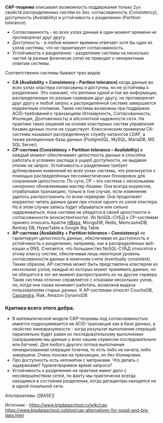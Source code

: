 **CAP-теорема** описывает возможность поддержания только 2ух свойств распределенных систем из 3ех: согласованность (Consistency), доступность (Availability) и устойчивость к разделению (Partition tolerance).

* Согласованность - во всех узлах данные в один момент времени не противоречат друг другу.
* Доступность - в любой момент времени отвечает хотя бы один из узлов системы, что не гарантирует согласованность.
* Устойчивость к разделению - разделение системы на несколько частей (в разные физичесик сети) не приводит к некоректным ответам системы.

Соответственно системы бывают трех видов.
-   **CA (Availability + Consistency – Parition tolerance)** когда данные во всех узлах кластера согласованы и доступны, но не устойчивы к разделению. Это означает, что реплики одной и той же информации, распределенные по разным серверам друг другу, не противоречат друг другу и любой запрос к распределённой системе завершается корректным откликом. Такие системы возможны при поддержке ACID-требований к транзакциям (Атомарность, Согласованность, Изоляция, Долговечность) и абсолютной надежности сети. На практике таких решений на основе кластерных систем управления базами данных почти не существует. Классическим примером CA-системы называют распределённую службу каталогов LDAP, а также реляционные базы данных (PostgreSQL, MySQL, MariaDB, MS SQL Server).
-   **CP-система (Consistency + Partition tolerance – Availability)** в каждый момент обеспечивает целостность данных и способна работать в условиях распада в ущерб доступности, не выдавая отклик на запрос. Устойчивость к разделению требует дублирования изменений во всех узлах системы, что реализуется с помощью распределённых пессимистических блокировок для сохранения целостности. По сути, CP – это система с несколькими синхронно обновляемыми мастер-базами. Она всегда корректна, отрабатывая транзакцию, только в том случае, если изменения удалось распространить по всем серверам. Она продолжает корректно читать данные даже при отказе одного из узлов кластера. Но в этом случае запись будет обрываться или сильно задерживаться, пока система не убедится в своей целостности и согласованности (консистентности). Из NoSQL-СУБД к CP-системам принято относить Apache [HBase](https://www.bigdataschool.ru/wiki/hbase), MongoDB, Redis, MemcasheDB, Berkley DB, HyperTable и Google Big Table.
-   **AP-система (Availability + Partition tolerance – Consistency)** не гарантирует целостность данных, обеспечивая их доступность и устойчивость к разделению, например, как в распределённых веб-кэшах и DNS. Считается, что большинство NoSQL-СУБД относятся к этому классу систем, обеспечивая лишь некоторой уровень согласованности данных в конечном счете (eventually consistent). Таким образом, AP-система может быть представлена кластером из нескольких узлов, каждый из которых может принимать данные, но не обязуется в тот же момент распространять их на другие сервера. Такая система отлично справляется с отказами нескольких узлов, но, когда они снова начинают работать, возможна выдача пользователям старых данных. К AP-системам относят CoucheDB, [Cassandra](https://www.bigdataschool.ru/wiki/cassandra), Riak, Amazon DynamoDB

### Критика всего этого добра.
- В математической модели CAP-теоремы под согласованностью имеется подразумевается не ACID-транзакция как в базе данных, а свойство линеаризуемости - когда результат выполнения операций параллельно будет равен их последовательному выполнению (запрашиваем мы данные у всех нашим сервисом последовательно или батчем). Для любого другого потока выполнения линеаризованная операция точечна, то есть либо не начата, либо завершена. Очень похоже на транзакции, но без блокировки.
- Про доступность есть непонятки с метриками. Что делать с задержками? Удовлетворимое время запроса?
- Устойчивость к разделению на практике имеет дело с несовершенством сетей, по факту мы практически всегда находимся в состоянии разделения, когда датацентры находятся не в одной локальной сети.

Альтернативы: [[BASE]]


Источник - https://www.bigdataschool.ru/wiki/cap
https://www.bigdataschool.ru/blog/cap-alternatives-for-nosql-and-big-data.html